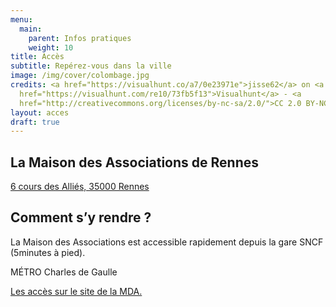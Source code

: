 ```yaml
---
menu:
  main:
    parent: Infos pratiques
    weight: 10
title: Accès
subtitle: Repérez-vous dans la ville
image: /img/cover/colombage.jpg
credits: <a href="https://visualhunt.co/a7/0e23971e">jisse62</a> on <a
  href="https://visualhunt.com/re10/73fb5f13">Visualhunt</a> - <a
  href="http://creativecommons.org/licenses/by-nc-sa/2.0/">CC 2.0 BY-NC-SA</a>
layout: acces
draft: true
---
```

## La Maison des Associations de Rennes

[6 cours des Alliés, 35000 Rennes](https://www.openstreetmap.org/way/135604796)

## Comment s’y rendre ?

La Maison des Associations est accessible rapidement depuis la gare SNCF (5minutes à pied). 

MÉTRO Charles de Gaulle

[Les accès sur le site de la MDA.](https://mda-rennes.org/infos-pratiques.html)